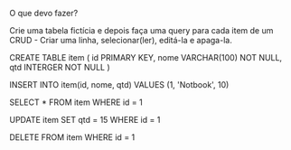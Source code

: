 O que devo fazer?

Crie uma tabela fictícia e depois faça uma query para cada item de um CRUD - Criar uma linha, selecionar(ler), editá-la e apaga-la.

CREATE TABLE item (
 id PRIMARY KEY,
 nome VARCHAR(100) NOT NULL,
 qtd INTERGER NOT NULL
)

INSERT INTO item(id, nome, qtd)
VALUES (1, 'Notbook', 10)

SELECT * FROM item WHERE id = 1

UPDATE item
SET qtd = 15
WHERE id = 1

DELETE FROM item WHERE id = 1
